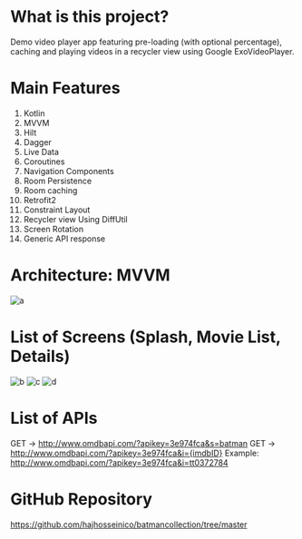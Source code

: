 # What is this project?
Demo video player app featuring pre-loading (with optional percentage), caching and playing videos in a recycler view using Google ExoVideoPlayer.

# Main Features
1. Kotlin
2. MVVM
3. Hilt
4. Dagger
5. Live Data
6. Coroutines
7. Navigation Components
8. Room Persistence
9. Room caching
10. Retrofit2
11. Constraint Layout
12. Recycler view Using DiffUtil
13. Screen Rotation
14. Generic API response

# Architecture: MVVM
![a](https://user-images.githubusercontent.com/8142223/128475126-08940086-b459-4486-b8eb-2f95932a7260.png)

# List of Screens (Splash, Movie List, Details)
 ![b](https://user-images.githubusercontent.com/8142223/128475161-04af0f74-ac6e-4374-8959-0da2358dc105.png) 
![c](https://user-images.githubusercontent.com/8142223/128475167-fac3f41f-36cb-4cbd-a59f-237ee689fa17.png)
![d](https://user-images.githubusercontent.com/8142223/128475172-517bae3c-a32c-45df-b1a6-7ae82a6be0cc.png)

# List of APIs
GET -> http://www.omdbapi.com/?apikey=3e974fca&s=batman
GET -> http://www.omdbapi.com/?apikey=3e974fca&i={imdbID}
Example: http://www.omdbapi.com/?apikey=3e974fca&i=tt0372784
# GitHub Repository
https://github.com/hajhosseinico/batmancollection/tree/master
